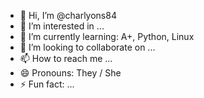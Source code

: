 - 👋 Hi, I’m @charlyons84
- 👀 I’m interested in ...
- 🌱 I’m currently learning: A+, Python, Linux
- 💞️ I’m looking to collaborate on ...
- 📫 How to reach me ...
- 😄 Pronouns: They / She
- ⚡ Fun fact: ...

<!---
charlyons84/charlyons84 is a ✨ special ✨ repository because its `README.md` (this file) appears on your GitHub profile.
You can click the Preview link to take a look at your changes.
--->
